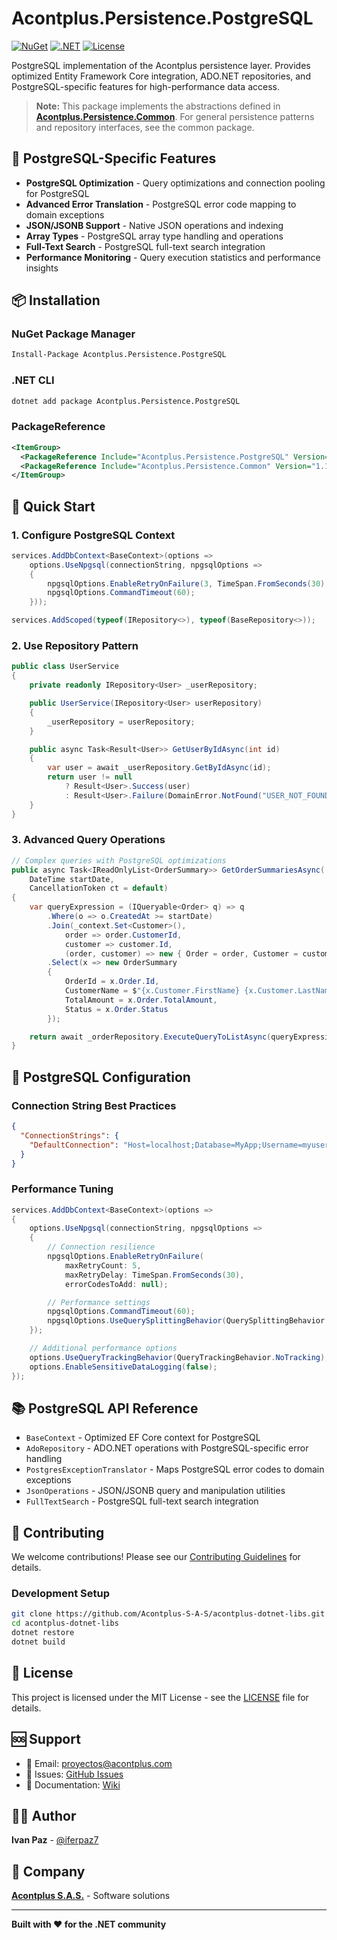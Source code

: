 # Acontplus.Persistence.PostgreSQL

[![NuGet](https://img.shields.io/nuget/v/Acontplus.Persistence.PostgreSQL.svg)](https://www.nuget.org/packages/Acontplus.Persistence.PostgreSQL)
[![.NET](https://img.shields.io/badge/.NET-9.0-blue.svg)](https://dotnet.microsoft.com/download/dotnet/9.0)
[![License](https://img.shields.io/badge/license-MIT-green.svg)](LICENSE)

PostgreSQL implementation of the Acontplus persistence layer. Provides optimized Entity Framework Core integration, ADO.NET repositories, and PostgreSQL-specific features for high-performance data access.

> **Note:** This package implements the abstractions defined in [**Acontplus.Persistence.Common**](https://www.nuget.org/packages/Acontplus.Persistence.Common). For general persistence patterns and repository interfaces, see the common package.

## 🚀 PostgreSQL-Specific Features

- **PostgreSQL Optimization** - Query optimizations and connection pooling for PostgreSQL
- **Advanced Error Translation** - PostgreSQL error code mapping to domain exceptions
- **JSON/JSONB Support** - Native JSON operations and indexing
- **Array Types** - PostgreSQL array type handling and operations
- **Full-Text Search** - PostgreSQL full-text search integration
- **Performance Monitoring** - Query execution statistics and performance insights

## 📦 Installation

### NuGet Package Manager
```bash
Install-Package Acontplus.Persistence.PostgreSQL
```

### .NET CLI
```bash
dotnet add package Acontplus.Persistence.PostgreSQL
```

### PackageReference
```xml
<ItemGroup>
  <PackageReference Include="Acontplus.Persistence.PostgreSQL" Version="1.0.10" />
  <PackageReference Include="Acontplus.Persistence.Common" Version="1.1.13" />
</ItemGroup>
```

## 🎯 Quick Start

### 1. Configure PostgreSQL Context
```csharp
services.AddDbContext<BaseContext>(options =>
    options.UseNpgsql(connectionString, npgsqlOptions =>
    {
        npgsqlOptions.EnableRetryOnFailure(3, TimeSpan.FromSeconds(30), null);
        npgsqlOptions.CommandTimeout(60);
    }));

services.AddScoped(typeof(IRepository<>), typeof(BaseRepository<>));
```

### 2. Use Repository Pattern
```csharp
public class UserService
{
    private readonly IRepository<User> _userRepository;

    public UserService(IRepository<User> userRepository)
    {
        _userRepository = userRepository;
    }

    public async Task<Result<User>> GetUserByIdAsync(int id)
    {
        var user = await _userRepository.GetByIdAsync(id);
        return user != null
            ? Result<User>.Success(user)
            : Result<User>.Failure(DomainError.NotFound("USER_NOT_FOUND", $"User {id} not found"));
    }
}
```

### 3. Advanced Query Operations
```csharp
// Complex queries with PostgreSQL optimizations
public async Task<IReadOnlyList<OrderSummary>> GetOrderSummariesAsync(
    DateTime startDate,
    CancellationToken ct = default)
{
    var queryExpression = (IQueryable<Order> q) => q
        .Where(o => o.CreatedAt >= startDate)
        .Join(_context.Set<Customer>(),
            order => order.CustomerId,
            customer => customer.Id,
            (order, customer) => new { Order = order, Customer = customer })
        .Select(x => new OrderSummary
        {
            OrderId = x.Order.Id,
            CustomerName = $"{x.Customer.FirstName} {x.Customer.LastName}",
            TotalAmount = x.Order.TotalAmount,
            Status = x.Order.Status
        });

    return await _orderRepository.ExecuteQueryToListAsync(queryExpression, ct);
}
```

## 🔧 PostgreSQL Configuration

### Connection String Best Practices
```json
{
  "ConnectionStrings": {
    "DefaultConnection": "Host=localhost;Database=MyApp;Username=myuser;Password=mypass;SSL Mode=Require;Trust Server Certificate=true;"
  }
}
```

### Performance Tuning
```csharp
services.AddDbContext<BaseContext>(options =>
{
    options.UseNpgsql(connectionString, npgsqlOptions =>
    {
        // Connection resilience
        npgsqlOptions.EnableRetryOnFailure(
            maxRetryCount: 5,
            maxRetryDelay: TimeSpan.FromSeconds(30),
            errorCodesToAdd: null);

        // Performance settings
        npgsqlOptions.CommandTimeout(60);
        npgsqlOptions.UseQuerySplittingBehavior(QuerySplittingBehavior.SplitQuery);
    });

    // Additional performance options
    options.UseQueryTrackingBehavior(QueryTrackingBehavior.NoTracking);
    options.EnableSensitiveDataLogging(false);
});
```

## 📚 PostgreSQL API Reference

- `BaseContext` - Optimized EF Core context for PostgreSQL
- `AdoRepository` - ADO.NET operations with PostgreSQL-specific error handling
- `PostgresExceptionTranslator` - Maps PostgreSQL error codes to domain exceptions
- `JsonOperations` - JSON/JSONB query and manipulation utilities
- `FullTextSearch` - PostgreSQL full-text search integration

## 🤝 Contributing

We welcome contributions! Please see our [Contributing Guidelines](CONTRIBUTING.md) for details.

### Development Setup
```bash
git clone https://github.com/Acontplus-S-A-S/acontplus-dotnet-libs.git
cd acontplus-dotnet-libs
dotnet restore
dotnet build
```

## 📄 License

This project is licensed under the MIT License - see the [LICENSE](LICENSE) file for details.

## 🆘 Support

- 📧 Email: proyectos@acontplus.com
- 🐛 Issues: [GitHub Issues](https://github.com/Acontplus-S-A-S/acontplus-dotnet-libs/issues)
- 📖 Documentation: [Wiki](https://github.com/Acontplus-S-A-S/acontplus-dotnet-libs/wiki)

## 👨‍💻 Author

**Ivan Paz** - [@iferpaz7](https://linktr.ee/iferpaz7)

## 🏢 Company

**[Acontplus S.A.S.](https://acontplus.com.ec)** - Software solutions

---

**Built with ❤️ for the .NET community**
